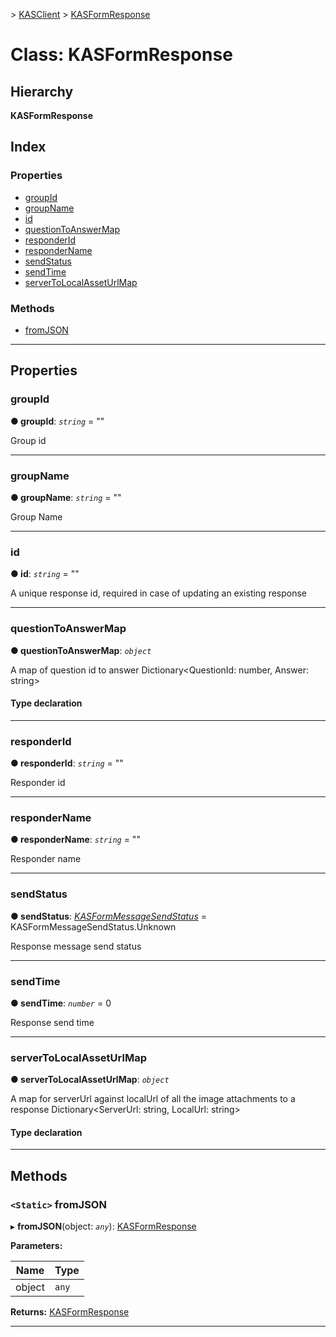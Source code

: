 [](../README.md) > [KASClient](../modules/kasclient.md) > [KASFormResponse](../classes/kasclient.kasformresponse.md)

# Class: KASFormResponse

## Hierarchy

**KASFormResponse**

## Index

### Properties

* [groupId](kasclient.kasformresponse.md#groupid)
* [groupName](kasclient.kasformresponse.md#groupname)
* [id](kasclient.kasformresponse.md#id)
* [questionToAnswerMap](kasclient.kasformresponse.md#questiontoanswermap)
* [responderId](kasclient.kasformresponse.md#responderid)
* [responderName](kasclient.kasformresponse.md#respondername)
* [sendStatus](kasclient.kasformresponse.md#sendstatus)
* [sendTime](kasclient.kasformresponse.md#sendtime)
* [serverToLocalAssetUrlMap](kasclient.kasformresponse.md#servertolocalasseturlmap)
### Methods

* [fromJSON](kasclient.kasformresponse.md#fromjson)

---

## Properties

<a id="groupid"></a>

###  groupId

**● groupId**: *`string`* = ""

Group id

___

<a id="groupname"></a>

###  groupName

**● groupName**: *`string`* = ""

Group Name

___

<a id="id"></a>

###  id

**● id**: *`string`* = ""

A unique response id, required in case of updating an existing response

___

<a id="questiontoanswermap"></a>

###  questionToAnswerMap

**● questionToAnswerMap**: *`object`*

A map of question id to answer Dictionary<QuestionId: number, Answer: string>
#### Type declaration

___

<a id="responderid"></a>

###  responderId

**● responderId**: *`string`* = ""

Responder id

___

<a id="respondername"></a>

###  responderName

**● responderName**: *`string`* = ""

Responder name

___

<a id="sendstatus"></a>

###  sendStatus

**● sendStatus**: *[KASFormMessageSendStatus](../enums/kasclient.kasformmessagesendstatus.md)* =  KASFormMessageSendStatus.Unknown

Response message send status

___

<a id="sendtime"></a>

###  sendTime

**● sendTime**: *`number`* = 0

Response send time

___

<a id="servertolocalasseturlmap"></a>

###  serverToLocalAssetUrlMap

**● serverToLocalAssetUrlMap**: *`object`*

A map for serverUrl against localUrl of all the image attachments to a response Dictionary<ServerUrl: string, LocalUrl: string>
#### Type declaration

___

## Methods

<a id="fromjson"></a>

### `<Static>` fromJSON

▸ **fromJSON**(object: *`any`*): [KASFormResponse](kasclient.kasformresponse.md)

**Parameters:**

| Name | Type |
| ------ | ------ |
| object | `any` |

**Returns:** [KASFormResponse](kasclient.kasformresponse.md)

___

